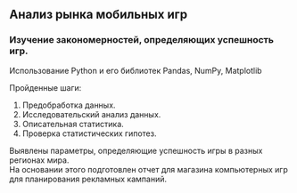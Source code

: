 ## Анализ рынка мобильных игр   
 ### Изучение закономерностей, определяющих успешность игр.
 Использование Python и его библиотек Pandas, NumPy, Matplotlib  
 
Пройденные шаги:
1.	Предобработка данных.
2.	Исследовательский анализ данных.
3.	Описательная статистика.
4.	Проверка статистических гипотез.

Выявлены параметры, определяющие успешность игры в разных регионах мира.  
 На основании этого подготовлен отчет для магазина компьютерных игр для планирования рекламных кампаний.

